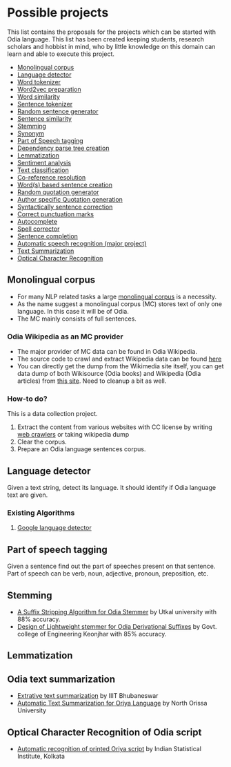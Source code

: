 # Possible projects

This list contains the proposals for the projects which can be started with Odia language. This list has been created keeping students, research scholars and hobbist in mind, who by little knowledge on this domain can learn and able to execute this project.

- [Monolingual corpus](#monolingual-corpus)
- [Language detector](#lang-detector)
- [Word tokenizer](#word-tokenizer)
- [Word2vec preparation](#word2vec)
- [Word similarity](#word-similarity)
- [Sentence tokenizer](#sent-tokenizer)
- [Random sentence generator](#sentence-generator)
- [Sentence similarity](#sentence-similarity)
- [Stemming](#stemming)
- [Synonym](#synonym)
- [Part of Speech tagging](#pos-tag)
- [Dependency parse tree creation](#dep-parse-tree)
- [Lemmatization](#lemmatization)
- [Sentiment analysis](#sentiment-analysis)
- [Text classification](#text-classification)
- [Co-reference resolution](#coref-resolution)
- [Word(s) based sentence creation](#word-based-sentence-generator)
- [Random quotation generator](#quote-generator)
- [Author specific Quotation generation](#auth-quote-generator)
- [Syntactically sentence correction](#sentence-correction)
- [Correct punctuation marks](#punct-correction)
- [Autocomplete](#autocomplete)
- [Spell corrector](#spell-corrector)
- [Sentence completion](#sentence-completion)
- [Automatic speech recognition (major project)](#speech-recognition)
- [Text Summarization](#text-summarization)
- [Optical Character Recognition](#ocr)

## <a name="monolingual-corpus"></a> Monolingual corpus

- For many NLP related tasks a large [monolingual corpus](https://en.wikipedia.org/wiki/Text_corpus) is a necessity.
- As the name suggest a monolingual corpus (MC) stores text of only one language. In this case it will be of Odia.
- The MC mainly consists of full sentences.

### Odia Wikipedia as an MC provider

- The major provider of MC data can be found in Odia Wikipedia.
- The source code to crawl and extract Wikipedia data can be found [here](https://github.com/goru001/nlp-for-odia/tree/master/datasets-preparation)
- You can directly get the dump from the Wikimedia site itself, you can get data dump of both Wikisource (Odia books) and Wikipedia (Odia articles) from [this site](https://dumps.wikimedia.org/backup-index.html). Need to cleanup a bit as well.

### How-to do?

This is a data collection project.  

1. Extract the content from various websites with CC license by writing [web crawlers](https://en.wikipedia.org/wiki/Web_crawler) or taking wikipedia dump  
2. Clear the corpus.  
3. Prepare an Odia language sentences corpus.

## <a name="lang-detector"></a> Language detector

Given a text string, detect its language.
It should identify if Odia language text are given.

### Existing Algorithms

1. [Google language detector](https://github.com/CLD2Owners/cld2)

## <a name="pos-tag"></a> Part of speech tagging

Given a sentence find out the part of speeches present on that sentence.  
Part of speech can be verb, noun, adjective, pronoun, preposition, etc.

## <a name="stemming"></a> Stemming
- [A Suffix Stripping Algorithm for Odia Stemmer](https://docplayer.net/55951889-A-suffix-stripping-algorithm-for-odia-stemmer.html) by Utkal university with 88% accuracy.
- [Design of Lightweight stemmer for Odia Derivational Suffixes](https://ijarcce.com/wp-content/uploads/2012/03/IJARCCE2I-A-Excellent-DESIGN.pdf) by Govt. college of Engineering Keonjhar with 85% accuracy.

## <a name="lemmatization"></a> Lemmatization

## <a name="text-summarization"></a>Odia text summarization
- [Extrative text summarization](https://research.ijais.org/volume1/number3/ijais12-450135.pdf) by IIIT Bhubaneswar
- [Automatic Text Summarization for Oriya Language](https://www.researchgate.net/publication/290977681_Automatic_Text_Summarization_for_Oriya_Language) by North Orissa University

## <a name="ocr"></a> Optical Character Recognition of Odia script

- [Automatic recognition of printed Oriya script](https://www.ias.ac.in/article/fulltext/sadh/027/01/0023-0034) by Indian Statistical Institute, Kolkata
